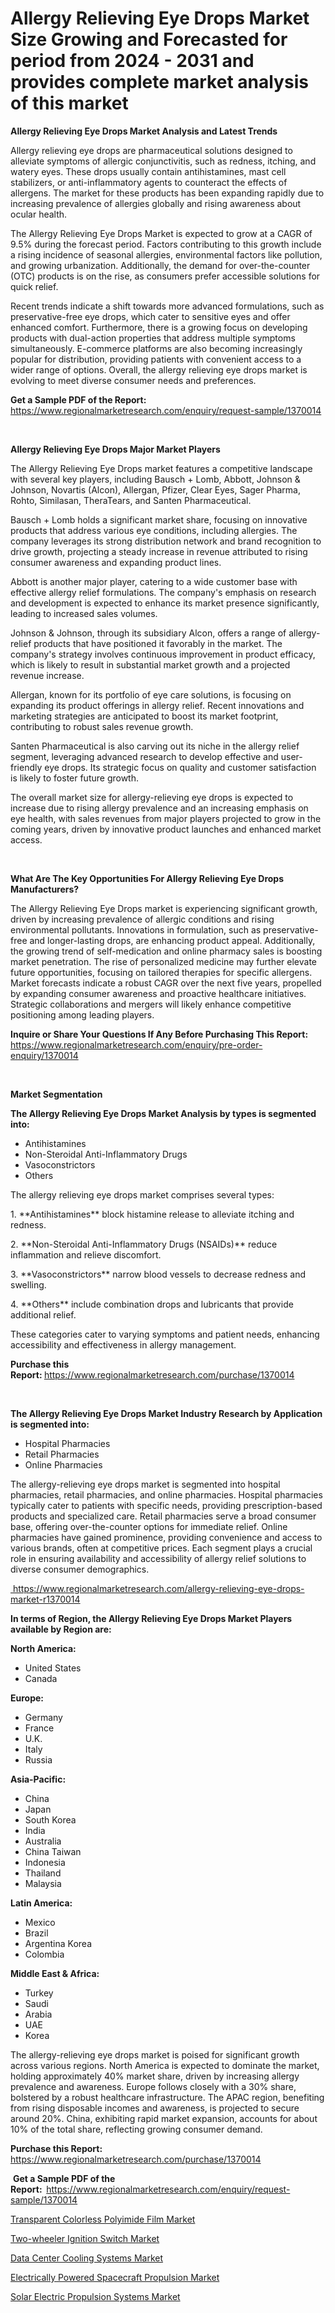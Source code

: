 <p><h1>Allergy Relieving Eye Drops Market Size Growing and Forecasted for period from 2024 - 2031 and provides complete market analysis of this market</h1></p><p><strong>Allergy Relieving Eye Drops Market Analysis and Latest Trends</strong></p>
<p><p>Allergy relieving eye drops are pharmaceutical solutions designed to alleviate symptoms of allergic conjunctivitis, such as redness, itching, and watery eyes. These drops usually contain antihistamines, mast cell stabilizers, or anti-inflammatory agents to counteract the effects of allergens. The market for these products has been expanding rapidly due to increasing prevalence of allergies globally and rising awareness about ocular health.</p><p>The Allergy Relieving Eye Drops Market is expected to grow at a CAGR of 9.5% during the forecast period. Factors contributing to this growth include a rising incidence of seasonal allergies, environmental factors like pollution, and growing urbanization. Additionally, the demand for over-the-counter (OTC) products is on the rise, as consumers prefer accessible solutions for quick relief. </p><p>Recent trends indicate a shift towards more advanced formulations, such as preservative-free eye drops, which cater to sensitive eyes and offer enhanced comfort. Furthermore, there is a growing focus on developing products with dual-action properties that address multiple symptoms simultaneously. E-commerce platforms are also becoming increasingly popular for distribution, providing patients with convenient access to a wider range of options. Overall, the allergy relieving eye drops market is evolving to meet diverse consumer needs and preferences.</p></p>
<p><strong>Get a Sample PDF of the Report:&nbsp;</strong> <a href="https://www.regionalmarketresearch.com/enquiry/request-sample/1370014">https://www.regionalmarketresearch.com/enquiry/request-sample/1370014</a></p>
<p>&nbsp;</p>
<p><strong>Allergy Relieving Eye Drops Major Market Players</strong></p>
<p><p>The Allergy Relieving Eye Drops market features a competitive landscape with several key players, including Bausch + Lomb, Abbott, Johnson & Johnson, Novartis (Alcon), Allergan, Pfizer, Clear Eyes, Sager Pharma, Rohto, Similasan, TheraTears, and Santen Pharmaceutical. </p><p>Bausch + Lomb holds a significant market share, focusing on innovative products that address various eye conditions, including allergies. The company leverages its strong distribution network and brand recognition to drive growth, projecting a steady increase in revenue attributed to rising consumer awareness and expanding product lines.</p><p>Abbott is another major player, catering to a wide customer base with effective allergy relief formulations. The company's emphasis on research and development is expected to enhance its market presence significantly, leading to increased sales volumes.</p><p>Johnson & Johnson, through its subsidiary Alcon, offers a range of allergy-relief products that have positioned it favorably in the market. The company's strategy involves continuous improvement in product efficacy, which is likely to result in substantial market growth and a projected revenue increase.</p><p>Allergan, known for its portfolio of eye care solutions, is focusing on expanding its product offerings in allergy relief. Recent innovations and marketing strategies are anticipated to boost its market footprint, contributing to robust sales revenue growth.</p><p>Santen Pharmaceutical is also carving out its niche in the allergy relief segment, leveraging advanced research to develop effective and user-friendly eye drops. Its strategic focus on quality and customer satisfaction is likely to foster future growth.</p><p>The overall market size for allergy-relieving eye drops is expected to increase due to rising allergy prevalence and an increasing emphasis on eye health, with sales revenues from major players projected to grow in the coming years, driven by innovative product launches and enhanced market access.</p></p>
<p>&nbsp;</p>
<p><strong>What Are The Key Opportunities For Allergy Relieving Eye Drops Manufacturers?</strong></p>
<p><p>The Allergy Relieving Eye Drops market is experiencing significant growth, driven by increasing prevalence of allergic conditions and rising environmental pollutants. Innovations in formulation, such as preservative-free and longer-lasting drops, are enhancing product appeal. Additionally, the growing trend of self-medication and online pharmacy sales is boosting market penetration. The rise of personalized medicine may further elevate future opportunities, focusing on tailored therapies for specific allergens. Market forecasts indicate a robust CAGR over the next five years, propelled by expanding consumer awareness and proactive healthcare initiatives. Strategic collaborations and mergers will likely enhance competitive positioning among leading players.</p></p>
<p><strong>Inquire or Share Your Questions If Any Before Purchasing This Report:</strong> <a href="https://www.regionalmarketresearch.com/enquiry/pre-order-enquiry/1370014">https://www.regionalmarketresearch.com/enquiry/pre-order-enquiry/1370014</a></p>
<p>&nbsp;</p>
<p><strong>Market Segmentation</strong></p>
<p><strong>The Allergy Relieving Eye Drops Market Analysis by types is segmented into:</strong></p>
<p><ul><li>Antihistamines</li><li>Non-Steroidal Anti-Inflammatory Drugs</li><li>Vasoconstrictors</li><li>Others</li></ul></p>
<p><p>The allergy relieving eye drops market comprises several types: </p><p>1. **Antihistamines** block histamine release to alleviate itching and redness.  </p><p>2. **Non-Steroidal Anti-Inflammatory Drugs (NSAIDs)** reduce inflammation and relieve discomfort.  </p><p>3. **Vasoconstrictors** narrow blood vessels to decrease redness and swelling.  </p><p>4. **Others** include combination drops and lubricants that provide additional relief.  </p><p>These categories cater to varying symptoms and patient needs, enhancing accessibility and effectiveness in allergy management.</p></p>
<p><strong>Purchase this Report:&nbsp;</strong><a href="https://www.regionalmarketresearch.com/purchase/1370014">https://www.regionalmarketresearch.com/purchase/1370014</a></p>
<p>&nbsp;</p>
<p><strong>The Allergy Relieving Eye Drops Market Industry Research by Application is segmented into:</strong></p>
<p><ul><li>Hospital Pharmacies</li><li>Retail Pharmacies</li><li>Online Pharmacies</li></ul></p>
<p><p>The allergy-relieving eye drops market is segmented into hospital pharmacies, retail pharmacies, and online pharmacies. Hospital pharmacies typically cater to patients with specific needs, providing prescription-based products and specialized care. Retail pharmacies serve a broad consumer base, offering over-the-counter options for immediate relief. Online pharmacies have gained prominence, providing convenience and access to various brands, often at competitive prices. Each segment plays a crucial role in ensuring availability and accessibility of allergy relief solutions to diverse consumer demographics.</p></p>
<p><a href="https://www.regionalmarketresearch.com/allergy-relieving-eye-drops-market-r1370014">&nbsp;https://www.regionalmarketresearch.com/allergy-relieving-eye-drops-market-r1370014</a></p>
<p><strong>In terms of Region, the Allergy Relieving Eye Drops Market Players available by Region are:</strong></p>
<p>
    <p> <strong> North America: </strong>
        <ul>
            <li>United States</li>
            <li>Canada</li>
        </ul>
        </p> 
    <p> <strong> Europe: </strong>
        <ul>
            <li>Germany</li>
            <li>France</li>
            <li>U.K.</li>
            <li>Italy</li>
            <li>Russia</li>
        </ul>
        </p> 
    <p> <strong> Asia-Pacific: </strong>
        <ul>
            <li>China</li>
            <li>Japan</li>
            <li>South Korea</li>
            <li>India</li>
            <li>Australia</li>
            <li>China Taiwan</li>
            <li>Indonesia</li>
            <li>Thailand</li>
            <li>Malaysia</li>
        </ul>
        </p> 
    <p> <strong> Latin America: </strong>
        <ul>
            <li>Mexico</li>
            <li>Brazil</li>
            <li>Argentina Korea</li>
            <li>Colombia</li>
        </ul>
        </p> 
    <p> <strong> Middle East & Africa: </strong>
        <ul>
            <li>Turkey</li>
            <li>Saudi</li>
            <li>Arabia</li>
            <li>UAE</li>
            <li>Korea</li>
        </ul>
    </p>
    </p>
<p><p>The allergy-relieving eye drops market is poised for significant growth across various regions. North America is expected to dominate the market, holding approximately 40% market share, driven by increasing allergy prevalence and awareness. Europe follows closely with a 30% share, bolstered by a robust healthcare infrastructure. The APAC region, benefiting from rising disposable incomes and awareness, is projected to secure around 20%. China, exhibiting rapid market expansion, accounts for about 10% of the total share, reflecting growing consumer demand.</p></p>
<p><strong>Purchase this Report: </strong><a href="https://www.regionalmarketresearch.com/purchase/1370014">https://www.regionalmarketresearch.com/purchase/1370014</a></p>
<p>&nbsp;<strong>Get a Sample PDF of the Report:&nbsp;&nbsp;</strong><a href="https://www.regionalmarketresearch.com/enquiry/request-sample/1370014">https://www.regionalmarketresearch.com/enquiry/request-sample/1370014</a></p>
<p><strong></strong></p>
<p><p><a href="https://issuu.com/reportprime-2/docs/transparent-colorless-polyimide-fil_84754aa40b1a97">Transparent Colorless Polyimide Film Market</a></p><p><a href="https://github.com/aiko92han/Market-Research-Report-List-1/blob/main/two-wheeler-ignition-switch-market.md">Two-wheeler Ignition Switch Market</a></p><p><a href="https://www.linkedin.com/pulse/data-center-cooling-systems-market-size-share-trends-analysis-tksbf">Data Center Cooling Systems Market</a></p><p><a href="https://medium.com/@monroebullock54/electrically-powered-spacecraft-propulsion-market-trends-and-market-growth-outlook-2024-2031-b6dc2e82a9f9?postPublishedType=repub">Electrically Powered Spacecraft Propulsion Market</a></p><p><a href="https://medium.com/@monroebullock54/global-solar-electric-propulsion-systems-market-analysis-trends-forecasts-and-growth-6eec7d27cfba">Solar Electric Propulsion Systems Market</a></p></p>